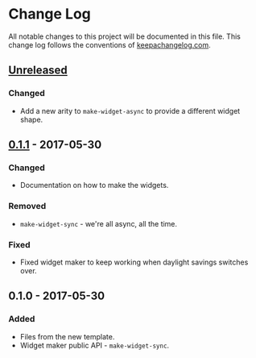 # Change Log
All notable changes to this project will be documented in this file. This change log follows the conventions of [keepachangelog.com](http://keepachangelog.com/).

## [Unreleased]
### Changed
- Add a new arity to `make-widget-async` to provide a different widget shape.

## [0.1.1] - 2017-05-30
### Changed
- Documentation on how to make the widgets.

### Removed
- `make-widget-sync` - we're all async, all the time.

### Fixed
- Fixed widget maker to keep working when daylight savings switches over.

## 0.1.0 - 2017-05-30
### Added
- Files from the new template.
- Widget maker public API - `make-widget-sync`.

[Unreleased]: https://github.com/your-name/uawa/compare/0.1.1...HEAD
[0.1.1]: https://github.com/your-name/uawa/compare/0.1.0...0.1.1
